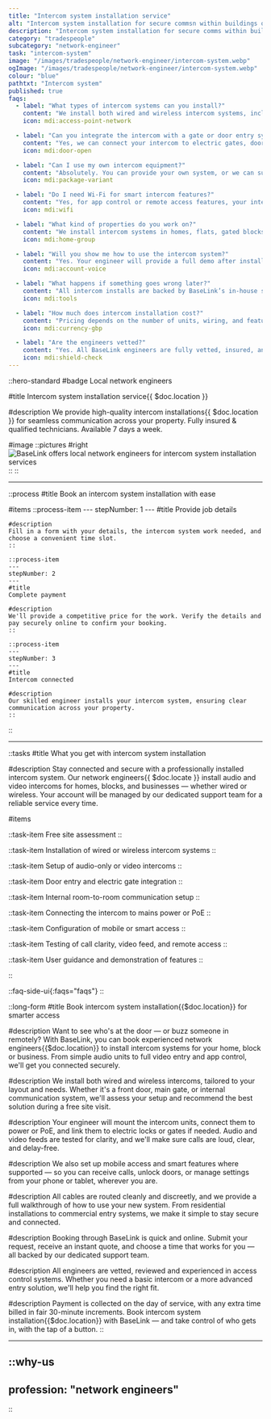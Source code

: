 ```yaml
---
title: "Intercom system installation service"
alt: "Intercom system installation for secure commsn within buildings or premises"
description: "Intercom system installation for secure comms within buildings or premises"
category: "tradespeople"
subcategory: "network-engineer"
task: "intercom-system"
image: "/images/tradespeople/network-engineer/intercom-system.webp"
ogImage: "/images/tradespeople/network-engineer/intercom-system.webp"
colour: "blue"
pathtxt: "Intercom system"
published: true
faqs:
  - label: "What types of intercom systems can you install?"
    content: "We install both wired and wireless intercom systems, including audio-only and video-enabled units. We also support smart intercoms with mobile app control."
    icon: mdi:access-point-network

  - label: "Can you integrate the intercom with a gate or door entry system?"
    content: "Yes, we can connect your intercom to electric gates, doors, or access control systems, allowing remote unlocking and secure entry."
    icon: mdi:door-open

  - label: "Can I use my own intercom equipment?"
    content: "Absolutely. You can provide your own system, or we can supply the right intercom setup for your needs — including compatible wiring and mounts."
    icon: mdi:package-variant

  - label: "Do I need Wi-Fi for smart intercom features?"
    content: "Yes, for app control or remote access features, your intercom system will require a reliable Wi-Fi or network connection. We can help set this up if needed."
    icon: mdi:wifi

  - label: "What kind of properties do you work on?"
    content: "We install intercom systems in homes, flats, gated blocks, shops, and offices. Whether it's a single door or multi-unit entry system, we've got you covered."
    icon: mdi:home-group

  - label: "Will you show me how to use the intercom system?"
    content: "Yes. Your engineer will provide a full demo after installation, showing you how to use the intercom, adjust settings, and access mobile features if supported."
    icon: mdi:account-voice

  - label: "What happens if something goes wrong later?"
    content: "All intercom installs are backed by BaseLink’s in-house support team. If something stops working, we can troubleshoot or send an engineer to fix it."
    icon: mdi:tools

  - label: "How much does intercom installation cost?"
    content: "Pricing depends on the number of units, wiring, and features required. You’ll receive a tailored quote before work begins, and any additional time is billed fairly in 30-minute increments."
    icon: mdi:currency-gbp

  - label: "Are the engineers vetted?"
    content: "Yes. All BaseLink engineers are fully vetted, insured, and reviewed by local customers — so you can trust the quality of the work."
    icon: mdi:shield-check
---
```


::hero-standard
#badge
Local network engineers

#title
Intercom system installation service{{ $doc.location }}

#description
 We provide high-quality intercom installations{{ $doc.location }} for seamless communication across your property. Fully insured & qualified technicians. Available 7 days a week.

#image
    ::pictures
    #right
    ![BaseLink offers local network engineers for intercom system installation services](/images/tradespeople/network-engineer/intercom-system.webp)
    ::
::

---

::process
#title
Book an intercom system installation with ease

#items
    ::process-item
    ---
    stepNumber: 1
    ---
    #title
    Provide job details

    #description
    Fill in a form with your details, the intercom system work needed, and choose a convenient time slot.
    ::
    
    ::process-item
    ---
    stepNumber: 2
    ---
    #title
    Complete payment

    #description
    We'll provide a competitive price for the work. Verify the details and pay securely online to confirm your booking.
    ::

    ::process-item
    ---
    stepNumber: 3
    ---
    #title
    Intercom connected

    #description
    Our skilled engineer installs your intercom system, ensuring clear communication across your property.
    ::
::

---

::tasks
#title
What you get with intercom system installation

#description
Stay connected and secure with a professionally installed intercom system. Our network engineers{{ $doc.locate }} install audio and video intercoms for homes, blocks, and businesses — whether wired or wireless. Your account will be managed by our dedicated support team for a reliable service every time.

#items

  ::task-item
  Free site assessment
  ::

  ::task-item
  Installation of wired or wireless intercom systems
  ::

  ::task-item
  Setup of audio-only or video intercoms
  ::

  ::task-item
  Door entry and electric gate integration
  ::

  ::task-item
  Internal room-to-room communication setup
  ::

  ::task-item
  Connecting the intercom to mains power or PoE
  ::

  ::task-item
  Configuration of mobile or smart access
  ::

  ::task-item
  Testing of call clarity, video feed, and remote access
  ::

  ::task-item
  User guidance and demonstration of features
  ::

::


::faq-side-ui{:faqs="faqs"}
::


::long-form
#title
Book intercom system installation{{$doc.location}} for smarter access

#description
Want to see who's at the door — or buzz someone in remotely? With BaseLink, you can book experienced network engineers{{$doc.location}} to install intercom systems for your home, block or business. From simple audio units to full video entry and app control, we'll get you connected securely.

#description
We install both wired and wireless intercoms, tailored to your layout and needs. Whether it's a front door, main gate, or internal communication system, we'll assess your setup and recommend the best solution during a free site visit.

#description
Your engineer will mount the intercom units, connect them to power or PoE, and link them to electric locks or gates if needed. Audio and video feeds are tested for clarity, and we'll make sure calls are loud, clear, and delay-free.

#description
We also set up mobile access and smart features where supported — so you can receive calls, unlock doors, or manage settings from your phone or tablet, wherever you are.

#description
All cables are routed cleanly and discreetly, and we provide a full walkthrough of how to use your new system. From residential installations to commercial entry systems, we make it simple to stay secure and connected.

#description
Booking through BaseLink is quick and online. Submit your request, receive an instant quote, and choose a time that works for you — all backed by our dedicated support team.

#description
All engineers are vetted, reviewed and experienced in access control systems. Whether you need a basic intercom or a more advanced entry solution, we'll help you find the right fit.

#description
Payment is collected on the day of service, with any extra time billed in fair 30-minute increments. Book intercom system installation{{$doc.location}} with BaseLink — and take control of who gets in, with the tap of a button.
::

---

::why-us
---
profession: "network engineers"
---
::